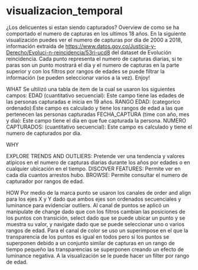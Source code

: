 # visualizacion_temporal
¿Los delicuentes si estan siendo capturados?
Overview de como se ha comportado el numero de capturas en los ultimos 18 años.
En la siguiente visualización puedes ver el numero de capturas por día de 2000 a 2018, información extraida de https://www.datos.gov.co/Justicia-y-Derecho/Evoluci-n-reincidencia/53ri-ucd8 del dataset de Evolución reincidencia. Cada punto representa el numero de capturas diarias, si te paras son un punto mostrará el día y el numero de capturas en la parte superior y con los filtros por rangos de edades se puede filtrar la información (se pueden seleccionar varios a la vez).
Enjoy!

WHAT
Se ultilizó una tabla de item de la cual se usaron los siguientes campos:
EDAD (cuantitativo secuencial): Este campo tiene las edades de las personas capturadas e inicia en 19 años.
RANGO EDAD: (categorico ordenado):Este campo es calculado y tiene los rangos de edad a las que pertenecen las personas capturadas
FECHA_CAPTURA (time con año, mes y dia): Este campo tiene el día en que fue capturada la persona.
NUMERO CAPTURADOS: (cuantitativo secuencial): Este campo es calculado y tiene el numero de capturados por día.
		
WHY

EXPLORE TRENDS AND OUTLIERS: Pretende ver una tendencia y valores atipicos en el numero de capturas diarias durante los años  por edades o en cualquier ubicación en el tiempo.
DISCOVER FEATURES: Permite ver en cada día cuantos arrestos hubo.
BROWSE: Permite consultar el numero de capturador por rangos de edad. 

HOW
Por medio de la marca punto se usaron los canales de order and align para los ejes X y Y dado que ambos ejes son ordenados secuenciales y luminance para evidenciar outliers.
Al canal de puntos se aplicó un manipulate de change dado que con los filtros cambian las posiciones de los puntos con transición, select dado que se puede ubicar un punto y se muestra su valor, y navigate dado que se puede seleccionar uno o varios rangos de edad.
Para el canal de color se uso un superimpose en el que la transparencia de los puntos es igual en todos pero si los puntos se superponen debido a un conjunto similar de capturas en un rango de tiempo pequeño las transparencias se superponen creando un efecto de luminance negativa.
A la visualización se le puede hacer un filter por rango de edad.
